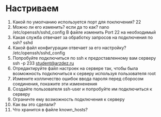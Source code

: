 # Настриваем

1. Какой по умолчанию используется порт для поключения?
22
2. Можно ли его изменить? если да то как?
nano /etc/openssh/sshd_config
В файле изменить Port 22 на необходимый
4. Какая служба отвечает за обработку запросов на подключения по ssh?
sshd
5. Какой файл конфигурации отвечает за его настройку?
/etc/openssh/sshd_config
6. Попробуйте подключиться по ssh к предоставленному вам серверу
ssh -p 233 student@arzdez.ru
7. Отредактируйте файл настроек на сервере так, чтобы была возможность подключиться к серверу используя пользователя root
8. Измените колличество ошибок ввода пароля перед сборосом соединения, покажите эти измененения
9. Создайте пользователя ssh-user и попробуйте им подключиться к серверу
10. Ограничте ему возможность подключения к серверу
11. Как вы это сделали?
12. Что хранится в файле known_hosts?
